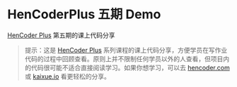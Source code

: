 # HenCoderPlus 五期 Demo
[HenCoder Plus](http://plus.hencoder.com) 第五期的课上代码分享

> 提示：这是 [HenCoder Plus](http://plus.hencoder.com) 系列课程的课上代码分享，方便学员在写作业代码的过程中回顾查看。原则上并不限制任何学员以外的人查看，但项目内的代码很可能不适合直接阅读学习。如果你想学习，可以去 [hencoder.com](https://hencoder.com) 或 [kaixue.io](https:kaixue.io) 看更轻松的分享。
